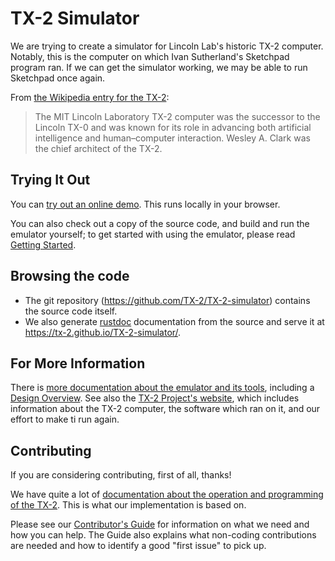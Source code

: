 # TX-2 Simulator

We are trying to create a simulator for Lincoln Lab's historic TX-2
computer. Notably, this is the computer on which Ivan Sutherland's
Sketchpad program ran. If we can get the simulator working, we may be
able to run Sketchpad once again.

From [the Wikipedia entry for the TX-2](https://en.wikipedia.org/wiki/TX-2):

> The MIT Lincoln Laboratory TX-2 computer was the successor to the
> Lincoln TX-0 and was known for its role in advancing both artificial
> intelligence and human–computer interaction. Wesley A. Clark was the
> chief architect of the TX-2.

## Trying It Out

You can [try out an online demo](https://tx-2.github.io/demo/).  This
runs locally in your browser.

You can also check out a copy of the source code, and build and run
the emulator yourself; to get started with using the emulator, please
read [Getting Started](docs/getting-started.md).

## Browsing the code

- The git repository (https://github.com/TX-2/TX-2-simulator)
  contains the source code itself.
- We also generate
  [rustdoc](https://doc.rust-lang.org/rustdoc/what-is-rustdoc.html)
  documentation from the source and serve it at
  https://tx-2.github.io/TX-2-simulator/.

## For More Information

There is [more documentation about the emulator and its tools](docs),
including a [Design Overview](docs/OVERVIEW.md). See also the [TX-2
Project's website](https://tx-2.github.io/), which includes
information about the TX-2 computer, the software which ran on it, and
our effort to make ti run again.

## Contributing

If you are considering contributing, first of all, thanks!

We have quite a lot of [documentation about the operation and
programming of the TX-2](https://tx-2.github.io/documentation.html).
This is what our implementation is based on.

Please see our [Contributor's Guide](CONTRIBUTING.md) for information
on what we need and how you can help. The Guide also explains what
non-coding contributions are needed and how to identify a good "first
issue" to pick up.
